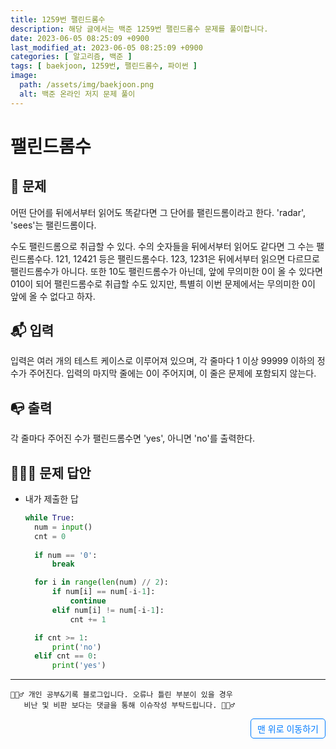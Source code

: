 ```yaml
---
title: 1259번 팰린드롬수
description: 해당 글에서는 백준 1259번 팰린드롬수 문제를 풀이합니다.
date: 2023-06-05 08:25:09 +0900
last_modified_at: 2023-06-05 08:25:09 +0900
categories: [ 알고리즘, 백준 ]
tags: [ baekjoon, 1259번, 팰린드롬수, 파이썬 ]
image:
  path: /assets/img/baekjoon.png
  alt: 백준 온라인 저지 문제 풀이
---
```

    
# 팰린드롬수
## 📃 문제
어떤 단어를 뒤에서부터 읽어도 똑같다면 그 단어를 팰린드롬이라고 한다. 'radar', 'sees'는 팰린드롬이다.

수도 팰린드롬으로 취급할 수 있다. 수의 숫자들을 뒤에서부터 읽어도 같다면 그 수는 팰린드롬수다. 121, 12421 등은 팰린드롬수다. 123, 1231은 뒤에서부터 읽으면 다르므로 팰린드롬수가 아니다. 또한 10도 팰린드롬수가 아닌데, 앞에 무의미한 0이 올 수 있다면 010이 되어 팰린드롬수로 취급할 수도 있지만, 특별히 이번 문제에서는 무의미한 0이 앞에 올 수 없다고 하자.

## 📬 입력
입력은 여러 개의 테스트 케이스로 이루어져 있으며, 각 줄마다 1 이상 99999 이하의 정수가 주어진다. 입력의 마지막 줄에는 0이 주어지며, 이 줄은 문제에 포함되지 않는다.

## 📭 출력
각 줄마다 주어진 수가 팰린드롬수면 'yes', 아니면 'no'를 출력한다.

## 🙆🏻‍♂️ 문제 답안

- 내가 제출한 답
    ```python
    while True:
      num = input()
      cnt = 0
      
      if num == '0':
          break

      for i in range(len(num) // 2):
          if num[i] == num[-i-1]:
              continue
          elif num[i] != num[-i-1]:
              cnt += 1

      if cnt >= 1:
          print('no')
      elif cnt == 0:
          print('yes')
    ```

***

    🙋🏻‍♂️ 개인 공부&기록 블로그입니다. 오류나 틀린 부분이 있을 경우 
       비난 및 비판 보다는 댓글을 통해 이슈작성 부탁드립니다. 🙋🏻‍♂️

<a href="#" style="display: inline-block; padding: 5px 10px; color: #007bff; text-decoration: none; border: 0.5px solid #007bff; border-radius: 5px; float: right;">맨 위로 이동하기</a>